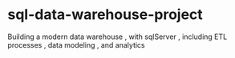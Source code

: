 # sql-data-warehouse-project
Building a modern data warehouse , with sqlServer , including ETL processes , data modeling , and analytics
